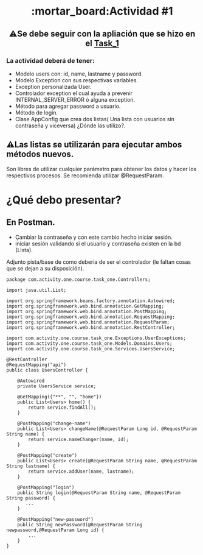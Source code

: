 <h1 align="center"> :mortar_board:Actividad #1</h1>

<h2 align="center"> ⚠️Se debe seguir con la apliación que se hizo en el <a href="https://github.com/JuanJooose/Java_Course/blob/main/Tasks/Task_1.md">Task_1</a> </h2>

### La actividad deberá de tener:

* Modelo users con: id, name, lastname y password.
* Modelo Exception con sus respectivas variables.
* Exception personalizada User.
* Controlador exception el cual ayuda a prevenir INTERNAL_SERVER_ERROR ó alguna exception.
* Método para agregar password a usuario.
* Método de login.
* Clase AppConfig que crea dos listas( Una lista con usuarios sin contraseña y viceversa) ¿Dónde las utilizo?.


## ⚠️Las listas se utilizarán para ejecutar ambos métodos nuevos.

Son libres de utilizar cualquier parámetro para obtener los datos y hacer los respectivos procesos. 
Se recomienda utilizar @RequestParam. 

# ¿Qué debo presentar?

## En Postman.

- Çambiar la contraseña y con este cambio hecho iniciar sesión.
- iniciar sesión validando si el usuario y contraseña existen en la bd (Lista).

Adjunto pista/base de como deberia de ser el controlador (le faltan cosas que se dejan a su disposición). 
```java,
package com.activity.one.course.task_one.Controllers;

import java.util.List;

import org.springframework.beans.factory.annotation.Autowired;
import org.springframework.web.bind.annotation.GetMapping;
import org.springframework.web.bind.annotation.PostMapping;
import org.springframework.web.bind.annotation.RequestMapping;
import org.springframework.web.bind.annotation.RequestParam;
import org.springframework.web.bind.annotation.RestController;

import com.activity.one.course.task_one.Exceptions.UserExceptions;
import com.activity.one.course.task_one.Models.Domains.Users;
import com.activity.one.course.task_one.Services.UsersService;

@RestController
@RequestMapping("api")
public class UsersController {

    @Autowired
    private UsersService service;
    
    @GetMapping({"**", "", "home"})
    public List<Users> home() {
        return service.findAll();
    }

    @PostMapping("change-name")
    public List<Users> changeName(@RequestParam Long id, @RequestParam String name) {
        return service.nameChanger(name, id);
    }

    @PostMapping("create")
    public List<Users> create(@RequestParam String name, @RequestParam String lastname) {
        return service.addUser(name, lastname);
    }

    @PostMapping("login") 
    public String login(@RequestParam String name, @RequestParam String password) {
       ...
    }

    @PostMapping("new-password")
    public String newPassword(@RequestParam String newpassword,@RequestParam Long id) {
        ...
    }
}
```
